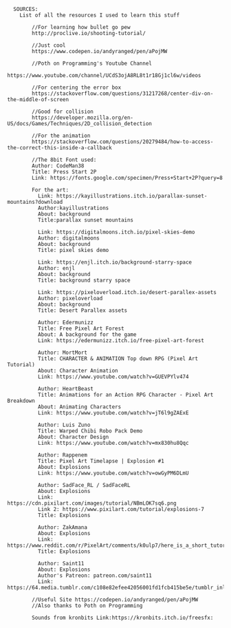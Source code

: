       SOURCES:
        List of all the resources I used to learn this stuff
            
            //For learning how bullet go pew
            http://proclive.io/shooting-tutorial/
        
            //Just cool
            https://www.codepen.io/andyranged/pen/aPojMW
            
            //Poth on Programming's Youtube Channel 
            https://www.youtube.com/channel/UCdS3ojA8RL8t1r18Gj1cl6w/videos

            //For centering the error box
            https://stackoverflow.com/questions/31217268/center-div-on-the-middle-of-screen

            //Good for collision
            https://developer.mozilla.org/en-US/docs/Games/Techniques/2D_collision_detection

            //For the animation
            https://stackoverflow.com/questions/20279484/how-to-access-the-correct-this-inside-a-callback

            //The 8bit Font used:
            Author: CodeMan38
            Title: Press Start 2P
            Link: https://fonts.google.com/specimen/Press+Start+2P?query=8
            
            For the art:
              Link: https://kayillustrations.itch.io/parallax-sunset-mountains?download
              Author:kayillustrations
              About: background
              Title:parallax sunset mountains

              Link: https://digitalmoons.itch.io/pixel-skies-demo
              Author: digitalmoons
              About: background
              Title: pixel skies demo

              Link: https://enjl.itch.io/background-starry-space
              Author: enjl
              About: background
              Title: background starry space

              Link: https://pixeloverload.itch.io/desert-parallex-assets
              Author: pixeloverload
              About: background
              Title: Desert Parallex assets

              Author: Edermunizz
              Title: Free Pixel Art Forest
              About: A background for the game
              Link: https://edermunizz.itch.io/free-pixel-art-forest

              Author: MortMort
              Title: CHARACTER & ANIMATION Top down RPG (Pixel Art Tutorial)
              About: Character Animation
              Link: https://www.youtube.com/watch?v=GUEVPYlv474
              
              Author: HeartBeast
              Title: Animations for an Action RPG Character - Pixel Art Breakdown
              About: Animating Characters
              Link: https://www.youtube.com/watch?v=jT6l9gZAExE

              Author: Luis Zuno
              Title: Warped Chibi Robo Pack Demo
              About: Character Design
              Link: https://www.youtube.com/watch?v=mx830hu8Qqc

              Author: Rappenem
              Title: Pixel Art Timelapse | Explosion #1
              About: Explosions
              Link: https://www.youtube.com/watch?v=owGyPM6DLmU

              Author: SadFace_RL / SadFaceRL
              About: Explosions
              Link: https://cdn.pixilart.com/images/tutorial/NBmLOK7sq6.png
              Link 2: https://www.pixilart.com/tutorial/explosions-7
              Title: Explosions

              Author: ZakAmana
              About: Explosions
              Link: https://www.reddit.com/r/PixelArt/comments/k0ulp7/here_is_a_short_tutorial_about_animating/
              Title: Explosions

              Author: Saint11
              About: Explosions
              Author's Patreon: patreon.com/saint11
              Link: https://64.media.tumblr.com/c108e82efee42056001fd1fcb415be5e/tumblr_inline_orlowlgPOa1qdiwz3_1280.gif

            //Useful Site https://codepen.io/andyranged/pen/aPojMW
            //Also thanks to Poth on Programming 
               
            Sounds from kronbits Link:https://kronbits.itch.io/freesfx:
